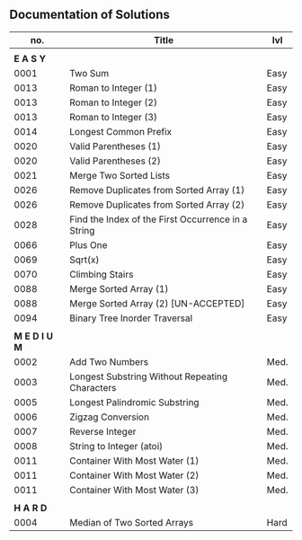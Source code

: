 ##  Documentation of Solutions
   
| no.  | Title                                              | lvl  |
| ---- | -------------------------------------------------- | ---- |
|                                                                  |
| **E A S Y**                                                      |
| 0001 | Two Sum                                            | Easy |
| 0013 | Roman to Integer (1)                               | Easy | 
| 0013 | Roman to Integer (2)                               | Easy | 
| 0013 | Roman to Integer (3)                               | Easy | 
| 0014 | Longest Common Prefix                              | Easy |
| 0020 | Valid Parentheses (1)                              | Easy |
| 0020 | Valid Parentheses (2)                              | Easy | 
| 0021 | Merge Two Sorted Lists                             | Easy |
| 0026 | Remove Duplicates from Sorted Array (1)            | Easy |
| 0026 | Remove Duplicates from Sorted Array (2)            | Easy |
| 0028 | Find the Index of the First Occurrence in a String | Easy |
| 0066 | Plus One                                           | Easy |
| 0069 | Sqrt(x)                                            | Easy |
| 0070 | Climbing Stairs                                    | Easy |
| 0088 | Merge Sorted Array (1)                             | Easy |
| 0088 | Merge Sorted Array (2) [UN-ACCEPTED]               | Easy |
| 0094 | Binary Tree Inorder Traversal                      | Easy |
|                                                                  |
| **M E D I U M**                                                  |
| 0002 | Add Two Numbers                                    | Med. |
| 0003 | Longest Substring Without Repeating Characters     | Med. |
| 0005 | Longest Palindromic Substring                      | Med. |
| 0006 | Zigzag Conversion                                  | Med. |
| 0007 | Reverse Integer                                    | Med. |
| 0008 | String to Integer (atoi)                           | Med. |
| 0011 | Container With Most Water (1)                      | Med. |
| 0011 | Container With Most Water (2)                      | Med. |
| 0011 | Container With Most Water (3)                      | Med. |
|                                                                  |
| **H A R D**                                                      |
| 0004 | Median of Two Sorted Arrays                        | Hard |


